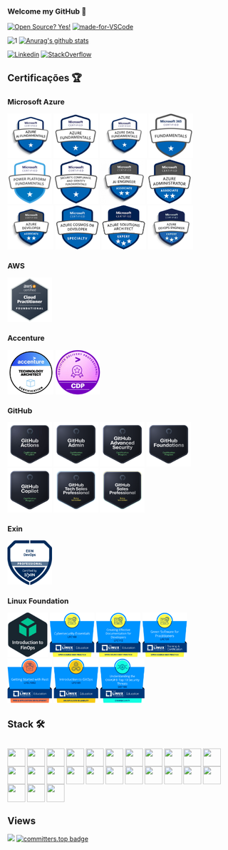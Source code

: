 ### Welcome my GitHub 👋

[![Open Source? Yes!](https://badgen.net/badge/Open%20Source%20%3F/Yes%21/blue?icon=github)](https://github.com/felipementel/badges/)
[![made-for-VSCode](https://img.shields.io/badge/Made%20for-VSCode-1f425f.svg)](https://code.visualstudio.com/)

![1](https://github-readme-stats-sigma-five.vercel.app/api/top-langs/?username=felipementel&layout=compact&theme=blue-green)
[![Anurag's github stats](https://github-readme-stats-sigma-five.vercel.app/api?username=felipementel&theme=blue-green)](https://github.com/felipementel/github-readme-stats)

[![Linkedin](https://img.shields.io/badge/LinkedIn-blue?style=for-the-badge&logo=Linkedin)](https://www.linkedin.com/in/felipementel/)
[![StackOverflow](https://img.shields.io/badge/Stackoverflow-lightgrey?style=for-the-badge&logo=stack-overflow)](https://stackoverflow.com/users/8104755/felipe-augusto?tab=profile)

## Certificações 🏆

### Microsoft Azure

<div>
  <img height="100" style="max-width: 150px; object-fit: contain;" src="docs/images/azure/azure-fundamentals-ai-900.png" alt="Azure AI Fundamentals" />
  <img height="100" style="max-width: 150px; object-fit: contain;" src="docs/images/azure/azure-fundamentals-az-900.png" alt="Azure Fundamentals" />
  <img height="100" style="max-width: 150px; object-fit: contain;" src="docs/images/azure/azure-fundamentals-dp-900.png" alt="Azure Data Fundamentals" />
  <img height="100" style="max-width: 150px; object-fit: contain;" src="docs/images/azure/azure-fundamentals-ms-900.png" alt="Microsoft 365 Fundamentals" />
  <img height="100" style="max-width: 150px; object-fit: contain;" src="docs/images/azure/azure-fundamentals-pl-900.png" alt="Power Platform Fundamentals" />
  <img height="100" style="max-width: 150px; object-fit: contain;" src="docs/images/azure/azure-fundamentals-sc-900.png" alt="Security Fundamentals" />
  <img height="100" style="max-width: 150px; object-fit: contain;" src="docs/images/azure/azure-associate-ai-102.png" alt="Azure AI Engineer Associate" />
  <img height="100" style="max-width: 150px; object-fit: contain;" src="docs/images/azure/azure-associate-az-104.png" alt="Azure Administrator Associate" />
  <img height="100" style="max-width: 150px; object-fit: contain;" src="docs/images/azure/azure-associate-az-204.png" alt="Azure Developer Associate" />
  <img height="100" style="max-width: 150px; object-fit: contain;" src="docs/images/azure/azure-specialist-dp-420.png" alt="Azure Cosmos DB Developer Specialist" />
  <img height="100" style="max-width: 150px; object-fit: contain;" src="docs/images/azure/azure-expert-az-305.png" alt="Azure Solutions Architect Expert" />
  <img height="100" style="max-width: 150px; object-fit: contain;" src="docs/images/azure/azure-expert-az-400.png" alt="DevOps Engineer Expert" />
</div>

### AWS

<div>
  <img height="100" style="max-width: 150px; object-fit: contain;" src="docs/images/aws/aws-cloud-practitioner.png" alt="AWS Cloud Practitioner" />
</div>

### Accenture

<div>
  <img height="100" style="max-width: 150px; object-fit: contain;" src="docs/images/accenture/accenture-arquitetura.png" alt="Accenture Arquitectura" />
  <img height="100" style="max-width: 150px; object-fit: contain;" src="docs/images/accenture/accenture-cdp.png" alt="Accenture CDP" />
</div>

### GitHub

<div>
  <img height="100" style="max-width: 150px; object-fit: contain;" src="docs/images/github/github-actions.png" alt="GitHub Actions" />
  <img height="100" style="max-width: 150px; object-fit: contain;" src="docs/images/github/github-administration.png" alt="GitHub Administration" />
  <img height="100" style="max-width: 150px; object-fit: contain;" src="docs/images/github/github-advanced-security.png" alt="GitHub Advanced Security" />
  <img height="100" style="max-width: 150px; object-fit: contain;" src="docs/images/github/github-foundations.png" alt="GitHub Foundations" />
  <img height="100" style="max-width: 150px; object-fit: contain;" src="docs/images/github/github-copilot.png" alt="GitHub Copilot" />

  <img height="100" style="max-width: 150px; object-fit: contain;" src="docs/images/github/github-sales-tech-professional.png" alt="GitHub Tech Sales Professional" />
  <img height="100" style="max-width: 150px; object-fit: contain;" src="docs/images/github/github-sales-professional.png" alt="GitHub Sales Professional" />
</div>

### Exin

<div>
  <img height="100" style="max-width: 150px; object-fit: contain;" src="docs/images/exin/exin-devops-professional.png" alt="Exin DevOps Professional" />
</div>

### Linux Foundation

<div>
  <img height="100" style="max-width: 150px; object-fit: contain;" src="docs/images/the-linux-foundation/finops.png" alt="FinOps" />
  <img height="100" style="max-width: 150px; object-fit: contain;" src="docs/images/the-linux-foundation/LFC108.png" alt="LFC108" />
  <img height="100" style="max-width: 150px; object-fit: contain;" src="docs/images/the-linux-foundation/LFC112.png" alt="LFC112" />
  <img height="100" style="max-width: 150px; object-fit: contain;" src="docs/images/the-linux-foundation/LFC131.png" alt="LFC131" />
  <img height="100" style="max-width: 150px; object-fit: contain;" src="docs/images/the-linux-foundation/LFEL1002.png" alt="LFEL1002" />
  <img height="100" style="max-width: 150px; object-fit: contain;" src="docs/images/the-linux-foundation/LFS169.png" alt="LFS169" />
  <img height="100" style="max-width: 150px; object-fit: contain;" src="docs/images/the-linux-foundation/SKF100.png" alt="SKF100" />
</div>

## Stack 🛠️

<div style="display: inline_block"><br>
    <img align="center" height="40" width="40" src="https://cdn.jsdelivr.net/gh/devicons/devicon/icons/apachekafka/apachekafka-original-wordmark.svg" />
    <img align="center" height="40" width="40" src="https://cdn.jsdelivr.net/gh/devicons/devicon/icons/azure/azure-original.svg" />
    <img align="center" height="40" width="40" src="https://cdn.jsdelivr.net/gh/devicons/devicon/icons/visualstudio/visualstudio-plain.svg" />
    <img align="center" height="40" width="40" src="https://cdn.jsdelivr.net/gh/devicons/devicon/icons/vscode/vscode-original.svg" />
    <img align="center" height="40" width="40" src="https://cdn.jsdelivr.net/gh/devicons/devicon/icons/csharp/csharp-original.svg" />
    <img align="center" height="40" width="40" src="https://cdn.jsdelivr.net/gh/devicons/devicon/icons/docker/docker-original.svg" />
    <img align="center" height="40" width="40" src="https://cdn.jsdelivr.net/gh/devicons/devicon/icons/kubernetes/kubernetes-plain.svg" />
    <img align="center" height="40" width="40" src="https://cdn.jsdelivr.net/gh/devicons/devicon/icons/git/git-original.svg" />
    <img align="center" height="40" width="40" src="https://cdn.jsdelivr.net/gh/devicons/devicon/icons/github/github-original.svg" />
    <img align="center" height="40" width="40" src="https://cdn.jsdelivr.net/gh/devicons/devicon/icons/grafana/grafana-original.svg" />
    <img align="center" height="40" width="40" src="https://cdn.jsdelivr.net/gh/devicons/devicon/icons/heroku/heroku-original.svg" />
    <img align="center" height="40" width="40" src="https://cdn.jsdelivr.net/gh/devicons/devicon/icons/markdown/markdown-original.svg" />
    <img align="center" height="40" width="40" src="https://cdn.jsdelivr.net/gh/devicons/devicon/icons/microsoftsqlserver/microsoftsqlserver-plain.svg" />
    <img align="center" height="40" width="40" src="https://cdn.jsdelivr.net/gh/devicons/devicon/icons/mongodb/mongodb-original.svg" />
    <img align="center" height="40" width="40" src="https://cdn.jsdelivr.net/gh/devicons/devicon/icons/mysql/mysql-original.svg" />
    <img align="center" height="40" width="40" src="https://cdn.jsdelivr.net/gh/devicons/devicon/icons/postgresql/postgresql-original.svg" />
    <img align="center" height="40" width="40" src="https://cdn.jsdelivr.net/gh/devicons/devicon/icons/redis/redis-original.svg" />
    <img align="center" height="40" width="40" src="https://cdn.jsdelivr.net/gh/devicons/devicon/icons/prometheus/prometheus-original.svg" />
    <img align="center" height="40" width="40" src="https://cdn.jsdelivr.net/gh/devicons/devicon/icons/nginx/nginx-original.svg" />
    <img align="center" height="40" width="40" src="https://cdn.jsdelivr.net/gh/devicons/devicon/icons/nuget/nuget-original.svg" />
    <img align="center" height="40" width="40" src="https://cdn.jsdelivr.net/gh/devicons/devicon/icons/npm/npm-original-wordmark.svg" />
    <img align="center" height="40" width="40" src="https://cdn.jsdelivr.net/gh/devicons/devicon/icons/ubuntu/ubuntu-plain.svg" />
    <img align="center" height="40" width="40" src="https://cdn.jsdelivr.net/gh/devicons/devicon/icons/jetbrains/jetbrains-original.svg" />
    <img align="center" height="40" width="40" src="https://cdn.jsdelivr.net/gh/devicons/devicon/icons/terraform/terraform-original.svg" />
    <img align="center" height="40" width="40" src="https://cdn.jsdelivr.net/gh/devicons/devicon/icons/ssh/ssh-original.svg" />
</div>

## Views

![](https://komarev.com/ghpvc/?username=felipementel&label=PROFILE+VIEWS&style=for-the-badge&color=brightgreen)
[![committers.top badge](https://user-badge.committers.top/brazil/felipementel.svg)](https://user-badge.committers.top/brazil/felipementel)

<!--
**felipementel/felipementel** is a ✨ _special_ ✨ repository because its `README.md` (this file) appears on your GitHub profile.

Here are some ideas to get you started:

- 🔭 I’m currently working on ...
- 🌱 I’m currently learning ...
- 👯 I’m looking to collaborate on ...
- 🤔 I’m looking for help with ...
- 💬 Ask me about ...
- 📫 How to reach me: ...
- 😄 Pronouns: ...
- ⚡ Fun fact: ...
-->
